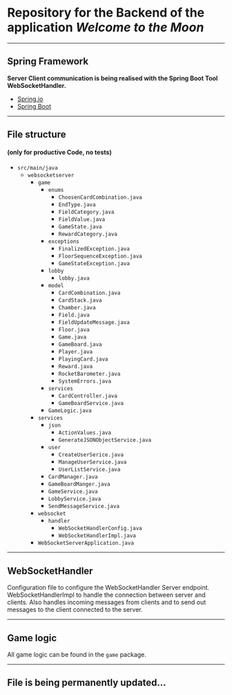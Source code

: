 # Repository for the Backend of the application _Welcome to the Moon_

---
## Spring Framework
**Server Client communication is being realised with the Spring Boot Tool WebSocketHandler.**
* [Spring.io](https://spring.io/projects/spring-framework)
* [Spring Boot](https://spring.io/projects/spring-boot)

---
## File structure 
#### (only for productive Code, no tests)
* `src/main/java`
  * `websocketserver`
      * `game`
        * `enums`
            * `ChoosenCardCombination.java`
            * `EndType.java`
            * `FieldCategory.java`
            * `FieldValue.java`
            * `GameState.java`
            * `RewardCategory.java`
        * `exceptions`
            * `FinalizedException.java`
            * `FloorSequenceException.java`
            * `GameStateException.java`
        * `lobby`
            * `lobby.java`
        * `model`
            * `CardCombination.java`
            * `CardStack.java`
            * `Chamber.java`
            * `Field.java`
            * `FieldUpdateMessage.java`
            * `Floor.java`
            * `Game.java`
            * `GameBoard.java`
            * `Player.java`
            * `PlayingCard.java`
            * `Reward.java`
            * `RocketBarometer.java`
            * `SystemErrors.java`
        * `services`
            * `CardController.java`
            * `GameBoardService.java`
        * `GameLogic.java`
      * `services`
        * `json`
          * `ActionValues.java`
          * `GenerateJSONObjectService.java`
        * `user`
          * `CreateUserSerice.java`
          * `ManageUserService.java`
          * `UserListService.java`
        * `CardManager.java`
        * `GameBoardManger.java`
        * `GameService.java`
        * `LobbyService.java`
        * `SendMessageService.java`
      * `websocket`
        * `handler`
            * `WebSocketHandlerConfig.java`
            * `WebSocketHandlerImpl.java`
      * `WebSocketServerApplication.java`
---
## WebSocketHandler
Configuration file to configure the WebSocketHandler Server endpoint.
WebSocketHandlerImpl to handle the connection between server and clients. Also handles incoming messages from clients 
and to send out messages to the client connected to the server.

---
## Game logic
All game logic can be found in the `game` package.

--- 
## File is being permanently updated...
